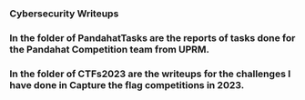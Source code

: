 ### Cybersecurity Writeups
### In the folder of PandahatTasks are the reports of tasks done for the Pandahat Competition team from UPRM.
### In the folder of CTFs2023 are the writeups for the challenges I have done in Capture the flag competitions in 2023.
